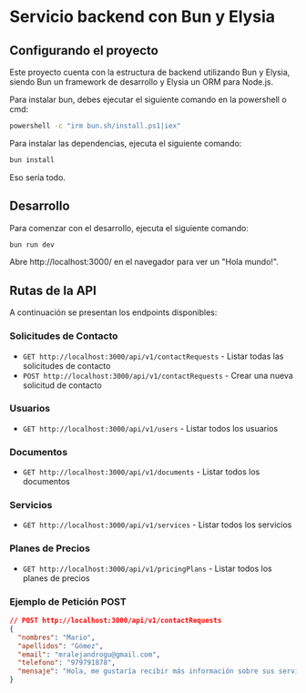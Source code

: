 # Servicio backend con Bun y Elysia

## Configurando el proyecto
Este proyecto cuenta con la estructura de backend utilizando Bun y Elysia, siendo Bun un framework de desarrollo y Elysia un ORM para Node.js.

Para instalar bun, debes ejecutar el siguiente comando en la powershell o cmd:
```bash
powershell -c "irm bun.sh/install.ps1|iex"
```


Para instalar las dependencias, ejecuta el siguiente comando:
```bash
bun install
```
Eso sería todo.

## Desarrollo
Para comenzar con el desarrollo, ejecuta el siguiente comando:
```bash
bun run dev
```
Abre http://localhost:3000/ en el navegador para ver un "Hola mundo!".

## Rutas de la API

A continuación se presentan los endpoints disponibles:

### Solicitudes de Contacto
- `GET http://localhost:3000/api/v1/contactRequests` - Listar todas las solicitudes de contacto
- `POST http://localhost:3000/api/v1/contactRequests` - Crear una nueva solicitud de contacto

### Usuarios
- `GET http://localhost:3000/api/v1/users` - Listar todos los usuarios

### Documentos
- `GET http://localhost:3000/api/v1/documents` - Listar todos los documentos

### Servicios
- `GET http://localhost:3000/api/v1/services` - Listar todos los servicios

### Planes de Precios
- `GET http://localhost:3000/api/v1/pricingPlans` - Listar todos los planes de precios

### Ejemplo de Petición POST

```json
// POST http://localhost:3000/api/v1/contactRequests
{
  "nombres": "Mario",
  "apellidos": "Gómez",
  "email": "mralejandrogu@gmail.com",
  "telefono": "979791878",
  "mensaje": "Hola, me gustaría recibir más información sobre sus servicios."
}

